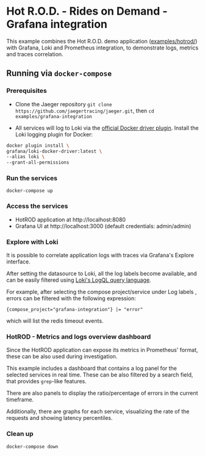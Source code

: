 # Hot R.O.D. - Rides on Demand  - Grafana integration

This example combines the Hot R.O.D. demo application ([examples/hotrod/](../hotrod/)) with Grafana, Loki and Prometheus integration, to demonstrate logs, metrics and traces correlation.

## Running via `docker-compose`

### Prerequisites

* Clone the Jaeger repository `git clone https://github.com/jaegertracing/jaeger.git`, then `cd examples/grafana-integration`

* All services will log to Loki via the [official Docker driver plugin](https://grafana.com/docs/loki/latest/clients/docker-driver/).
Install the Loki logging plugin for Docker:

```bash
docker plugin install \
grafana/loki-docker-driver:latest \
--alias loki \
--grant-all-permissions
```

### Run the services

`docker-compose up`

### Access the services
* HotROD application at http://localhost:8080
* Grafana UI at http://localhost:3000 (default credentials: admin/admin)

### Explore with Loki

It is possible to correlate application logs with traces via Grafana's Explore interface.

After setting the datasource to Loki, all the log labels become available, and can be easily filtered using [Loki's LogQL query language](https://grafana.com/docs/loki/latest/logql/).

For example, after selecting the compose project/service under Log labels , errors can be filtered with the following expression:

```
{compose_project="grafana-integration"} |= "error"
```

which will list the redis timeout events.

### HotROD - Metrics and logs overview dashboard

Since the HotROD application can expose its metrics in Prometheus' format, these can be also used during investigation.

This example includes a dashboard that contains a log panel for the selected services in real time. These can be also filtered by a search field, that provides `grep`-like features.

There are also panels to display the ratio/percentage of errors in the current timeframe.

Additionally, there are graphs for each service, visualizing the rate of the requests and showing latency percentiles.

### Clean up

`docker-compose down`
